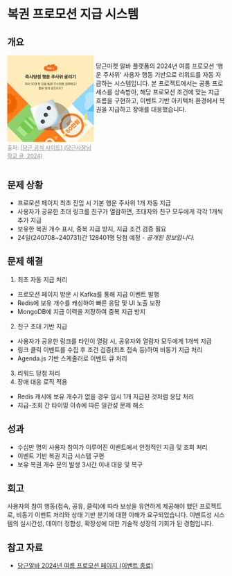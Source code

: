 # 복권 프로모션 지급 시스템

## 개요

<div style="display: flex; align-items: flex-start; gap: 5px;">
  <div style="flex: 2;">
    <img src="image/lottery-promotion/dice.png" alt="행운주사위" width="250" >
    <p style="font-size: 0.9em; color: #888; margin-top: 0;">
출처: <a href="https://www.daangn.com/kr/business-post/%EB%8B%B9%EA%B7%BC%EC%95%8C%EB%B0%94x%EC%98%A4%ED%95%B4%EC%9B%90-%EC%97%AC%EB%A6%84%ED%9C%B4%EA%B0%80-%ED%8C%A8%ED%82%A4%EC%A7%80%EB%B6%80%ED%84%B0-%EC%BA%90%EC%8B%9C-%EB%B3%B4%EC%83%81%EA%B9%8C%EC%A7%80-%EC%82%AC%EC%9E%A5%EB%8B%98%EB%8F%84-%EC%9E%98-%EB%B2%8C%EC%97%88%EC%8A%B5%EB%8B%88%EB%8B%A4-8t65mfn2yob1/?in=%EC%84%9C%EC%B4%88%EB%8F%99-6128" target="_blank" style="color: #888; text-decoration: underline;">[당근 공식 사이트] (당근사장님학교 글, 2024)</a>
</p>
  </div>
  <div style="flex: 3;">
    <p style="text-align: left;">
        당근마켓 알바 플랫폼의 2024년 여름 프로모션 ‘행운 주사위' 사용자 행동 기반으로 리워드를 자동 지급하는 시스템입니다. 본 프로젝트에서는 공통 프로세스를 상속받아, 해당 프로모션 조건에 맞는 지급 흐름을 구현하고, 이벤트 기반 아키텍처 환경에서 복권을 지급하고 장애를 대응했습니다.
    </p>
  </div>
</div>

## 문제 상황

- 프로모션 페이지 최초 진입 시 기본 행운 주사위 1개 자동 지급
- 사용자가 공유한 초대 링크를 친구가 열람하면, 초대자와 친구 모두에게 각각 1개씩 추가 지급
- 보유한 복권 개수 표시, 중복 지급 방지, 지급 조건 검증 필요
- 24일(240708~240731)간 128401명 당첨 예정 - *공개된 정보입니다.*

## 문제 해결

1. 최초 자동 지급 처리

- 프로모션 페이지 방문 시 Kafka를 통해 지급 이벤트 발행
- Redis에 보유 개수를 캐싱하여 빠른 응답 및 UI 노출 보장
- MongoDB에 지급 이력을 저장하여 중복 지급 방지

2. 친구 초대 기반 지급

- 사용자가 공유한 링크를 타인이 열람 시, 공유자와 열람자 모두에게 1개씩 지급
- 링크 클릭 이벤트를 수집 후 조건 검증(최초 접속 등)하여 비동기 지급 처리
- Agenda.js 기반 스케줄러로 이벤트 큐 처리

3. 리워드 당첨 처리
4. 장애 대응 로직 적용

- Redis 캐시에 보유 개수가 없을 경우 임시 1개 지급된 것처럼 응답 처리
- 지급-조회 간 타이밍 이슈에 따른 일관성 문제 해소

## 성과

- 수십만 명의 사용자 참여가 이루어진 이벤트에서 안정적인 지급 및 조회 처리
- 이벤트 기반 복권 지급 시스템 구현
- 보유 복권 개수 문의 발생 3시간 이내 대응 및 복구

## 회고

사용자의 참여 행동(접속, 공유, 클릭)에 따라 보상을 유연하게 제공해야 했던 프로젝트로, 비동기 이벤트 처리와 상태 기반 분기에 대한 이해가 요구되었습니다. 이벤트성 시스템의 실시간성, 데이터 정합성, 확장성에 대한 기술적 성장의 기회가 된 경험입니다.

## 참고 자료

- [당근알바 2024년 여름 프로모션 페이지 (이벤트 종료)](https://daangn-jobs-campaign-2024-summer.karrotwebview.com/applicant?af_xp=custom&source_caller=ui&pid=brand_user&is_retargeting=true&shortlink=bvzgpdpt&af_adset=jobs&af_ad=summer_240704_inapp&deep_link_value=karrot%3A%2F%2Fminikarrot%2Frouter%3Fremote%3Dhttps%253A%252F%252Fdaangn-jobs-campaign-2024-summer.karrotwebview.com%252Fapplicant%26navbar%3Dtrue%26scrollable%3Dtrue&c=inapp_contents)
